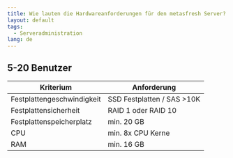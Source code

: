 ```yaml
---
title: Wie lauten die Hardwareanforderungen für den metasfresh Server?
layout: default
tags:
  - Serveradministration
lang: de
---
```


##  5-20 Benutzer

Kriterium|Anforderung
---|---
Festplattengeschwindigkeit| SSD Festplatten / SAS >10K 
Festplattensicherheit| RAID 1 oder RAID 10
Festplattenspeicherplatz| min. 20 GB 
CPU | min. 8x CPU Kerne 
RAM | min. 16 GB

